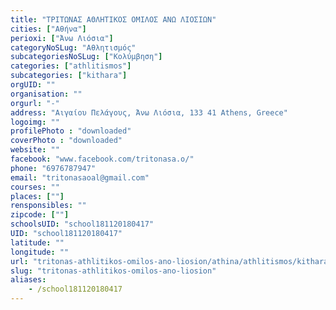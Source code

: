 ```yaml
---
title: "ΤΡΙΤΩΝΑΣ ΑΘΛΗΤΙΚΟΣ ΟΜΙΛΟΣ ΑΝΩ ΛΙΟΣΙΩΝ"
cities: ["Αθήνα"]
perioxi: ["Άνω Λιόσια"]
categoryNoSLug: "Αθλητισμός"
subcategoriesNoSLug: ["Κολύμβηση"]
categories: ["athlitismos"]
subcategories: ["kithara"]
orgUID: ""
organisation: ""
orgurl: "-"
address: "Αιγαίου Πελάγους, Άνω Λιόσια, 133 41 Athens, Greece"
logoimg: ""
profilePhoto : "downloaded"
coverPhoto : "downloaded"
website: ""
facebook: "www.facebook.com/tritonasa.o/"
phone: "6976787947"
email: "tritonasaoal@gmail.com"
courses: ""
places: [""]
rensponsibles: ""
zipcode: [""]
schoolsUID: "school181120180417"
UID: "school181120180417"
latitude: ""
longitude: ""
url: "tritonas-athlitikos-omilos-ano-liosion/athina/athlitismos/kithara"
slug: "tritonas-athlitikos-omilos-ano-liosion"
aliases:
    - /school181120180417
---
```





